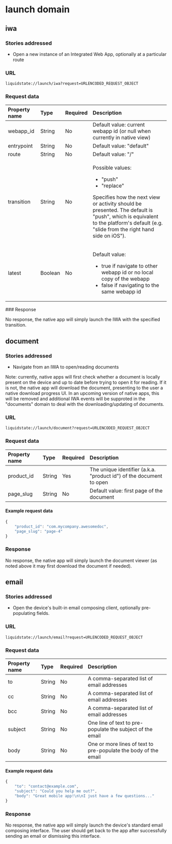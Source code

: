 # launch domain

## iwa

### Stories addressed <a id="stories-addressed-1"></a>

* Open a new instance of an Integrated Web App, optionally at a particular route

### URL <a id="url-1"></a>

```text
liquidstate://launch/iwa?request=URLENCODED_REQUEST_OBJECT
```

### Request data <a id="request-data-1"></a>

<table>
  <thead>
    <tr>
      <th style="text-align:left">Property name</th>
      <th style="text-align:left">Type</th>
      <th style="text-align:left">Required</th>
      <th style="text-align:left">Description</th>
    </tr>
  </thead>
  <tbody>
    <tr>
      <td style="text-align:left">webapp_id</td>
      <td style="text-align:left">String</td>
      <td style="text-align:left">No</td>
      <td style="text-align:left">Default value: current webapp id (or null when currently in native view)</td>
    </tr>
    <tr>
      <td style="text-align:left">entrypoint</td>
      <td style="text-align:left">String</td>
      <td style="text-align:left">No</td>
      <td style="text-align:left">Default value: &quot;default&quot;</td>
    </tr>
    <tr>
      <td style="text-align:left">route</td>
      <td style="text-align:left">String</td>
      <td style="text-align:left">No</td>
      <td style="text-align:left">Default value: &quot;/&quot;</td>
    </tr>
    <tr>
      <td style="text-align:left">transition</td>
      <td style="text-align:left">String</td>
      <td style="text-align:left">No</td>
      <td style="text-align:left">
        <p>Possible values:</p>
        <ul>
          <li>&quot;push&quot;</li>
          <li>&quot;replace&quot;</li>
        </ul>
        <p>Specifies how the next view or activity should be presented. The default
          is &quot;push&quot;, which is equivalent to the platform&apos;s default
          (e.g. &quot;slide from the right hand side on iOS&quot;).</p>
      </td>
    </tr>
    <tr>
      <td style="text-align:left">latest</td>
      <td style="text-align:left">Boolean</td>
      <td style="text-align:left">No</td>
      <td style="text-align:left">
        <p>Default value:</p>
        <ul>
          <li>true if navigate to other webapp id or no local copy of the webapp</li>
          <li>false if navigating to the same webapp id</li>
        </ul>
      </td>
    </tr>
  </tbody>
</table>### Response <a id="response-data-1"></a>

No response, the native app will simply launch the IWA with the specified transition.

## document

### Stories addressed <a id="stories-addressed-2"></a>

* Navigate from an IWA to open/reading documents

Note: currently, native apps will first check whether a document is locally present on the device and up to date before trying to open it for reading. If it is not, the native app will download the document, presenting to the user a native download progress UI. In an upcoming version of native apps, this will be removed and additional IWA events will be supproted in the "documents" domain to deal with the downloading/updating of documents.

### URL <a id="url-2"></a>

```text
liquidstate://launch/document?request=URLENCODED_REQUEST_OBJECT
```

### Request data <a id="request-data-2"></a>

| Property name | Type | Required | Description |
| :--- | :--- | :--- | :--- |
| product\_id | String | Yes | The unique identifier \(a.k.a. "product id"\) of the document to open |
| page\_slug | String | No | Default value: first page of the document |

#### Example request data <a id="example-request-data-2"></a>

```javascript
{
    "product_id": "com.mycompany.awesomedoc",
    "page_slug": "page-4"
}
```

### Response <a id="response-data-2"></a>

No response, the native app will simply launch the document viewer \(as noted above it may first download the document if needed\).

## email

### Stories addressed <a id="stories-addressed-3"></a>

* Open the device's built-in email composing client, optionally pre-populating fields.

### URL <a id="url-3"></a>

```text
liquidstate://launch/email?request=URLENCODED_REQUEST_OBJECT
```

### Request data <a id="request-data-3"></a>

| Property name | Type | Required | Description |
| :--- | :--- | :--- | :--- |
| to | String | No | A comma-separated list of email addresses |
| cc | String | No | A comma-separated list of email addresses |
| bcc | String | No | A comma-separated list of email addresses |
| subject | String | No | One line of text to pre-populate the subject of the email |
| body | String | No | One or more lines of text to pre-populate the body of the email |

#### Example request data <a id="example-request-data-3"></a>

```javascript
{
    "to": "contact@example.com",
    "subject": "Could you help me out?",
    "body": "Great mobile app!\n\nI just have a few questions..."
}
```

### Response <a id="response-data-3"></a>

No response, the native app will simply launch the device's standard email composing interface. The user should get back to the app after successfully sending an email or dismissing this interface.

